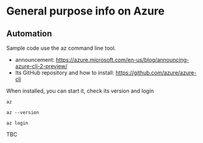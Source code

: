 # General purpose info on Azure

## Automation

Sample code use the az command line tool. 

- announcement: <https://azure.microsoft.com/en-us/blog/announcing-azure-cli-2-preview/>
- Its GitHub repository and how to install: <https://github.com/azure/azure-cli>

When installed, you can start it, check its version and login

```
az

az --version

az login
```

TBC